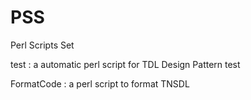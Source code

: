 PSS
===

Perl Scripts Set 


test :  a automatic perl script for TDL Design Pattern test

FormatCode : a perl script to format TNSDL
